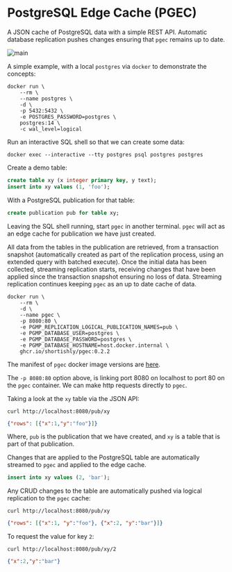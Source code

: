 # PostgreSQL Edge Cache (PGEC)

A JSON cache of PostgreSQL data with a simple REST API. Automatic
database replication pushes changes ensuring that `pgec` remains up to
date.

![main](https://github.com/shortishly/pgmp/actions/workflows/main.yml/badge.svg)


A simple example, with a local `postgres` via `docker` to demonstrate
the concepts:

```shell
docker run \
    --rm \
    --name postgres \
    -d \
    -p 5432:5432 \
    -e POSTGRES_PASSWORD=postgres \
    postgres:14 \
    -c wal_level=logical
```

Run an interactive SQL shell so that we can create some data:

```shell
docker exec --interactive --tty postgres psql postgres postgres
```

Create a demo table:

```sql
create table xy (x integer primary key, y text);
insert into xy values (1, 'foo');
```

With a PostgreSQL publication for that table:

```sql
create publication pub for table xy;
```

Leaving the SQL shell running, start `pgec` in another
terminal. `pgec` will act as an edge cache for publication we have
just created.

All data from the tables in the publication are retrieved, from a
transaction snapshot (automatically created as part of the replication
process, using an extended query with batched execute). Once the
initial data has been collected, streaming replication starts,
receiving changes that have been applied since the transaction
snapshot ensuring no loss of data. Streaming replication continues
keeping `pgec` as an up to date cache of data.

```shell
docker run \
    --rm \
    -d \
    --name pgec \
    -p 8080:80 \
    -e PGMP_REPLICATION_LOGICAL_PUBLICATION_NAMES=pub \
    -e PGMP_DATABASE_USER=postgres \
    -e PGMP_DATABASE_PASSWORD=postgres \
    -e PGMP_DATABASE_HOSTNAME=host.docker.internal \
    ghcr.io/shortishly/pgec:0.2.2
```

The manifest of `pgec` docker image versions are
[here](https://github.com/shortishly/pgec/pkgs/container/pgec).

The `-p 8080:80` option above, is linking port 8080 on localhost to port
80 on the `pgec` container. We can make http requests directly
to `pgec`.

Taking a look at the `xy` table via the JSON API:

```shell
curl http://localhost:8080/pub/xy
```
```json
{"rows": [{"x":1,"y":"foo"}]}
```

Where, `pub` is the publication that we have created, and `xy` is a
table that is part of that publication.

Changes that are applied to the PostgreSQL table are automatically
streamed to `pgec` and applied to the edge cache.

```sql
insert into xy values (2, 'bar');
```

Any CRUD changes to the table are automatically pushed via logical
replication to the `pgec` cache:

```shell
curl http://localhost:8080/pub/xy
```
```json
{"rows": [{"x":1, "y":"foo"}, {"x":2, "y":"bar"}]}
```

To request the value for key `2`:

```shell
curl http://localhost:8080/pub/xy/2
```
```json
{"x":2,"y":"bar"}
```

